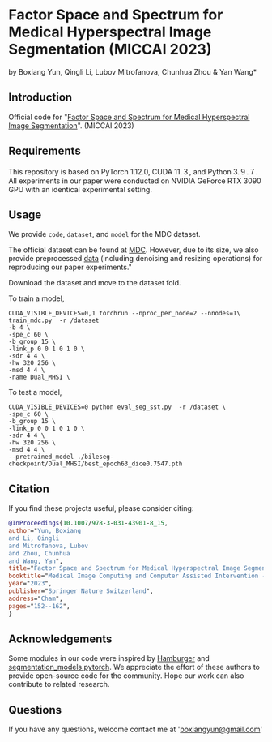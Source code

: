 # Factor Space and Spectrum for Medical Hyperspectral Image Segmentation (MICCAI 2023)
by Boxiang Yun, Qingli Li, Lubov Mitrofanova, Chunhua Zhou & Yan Wang*

## Introduction
Official code for "[Factor Space and Spectrum for Medical Hyperspectral Image Segmentation](https://link.springer.com/chapter/10.1007/978-3-031-43901-8_15)". (MICCAI 2023)
<div align=center>
<![dual-stream](https://github.com/DeepMed-Lab-ECNU/Dual-Stream-MHSI/assets/36001411/de4ced96-5d07-4367-af05-ded4fd5a1815)/></div>


## Requirements
This repository is based on PyTorch 1.12.0, CUDA 11.３, and Python 3.９.７. All experiments in our paper were conducted on NVIDIA GeForce RTX 3090 GPU with an identical experimental setting.

## Usage
We provide `code`, `dataset`, and `model` for the MDC dataset.

The official dataset can be found at [MDC](http://bio-hsi.ecnu.edu.cn/). However, due to its size, we also provide preprocessed [data](https://www.kaggle.com/datasets/hfutybx/mhsi-choledoch-dataset-preprocessed-dataset) (including denoising and resizing operations) for reproducing our paper experiments." 

Download the dataset and move to the dataset fold.

To train a model,
```
CUDA_VISIBLE_DEVICES=0,1 torchrun --nproc_per_node=2 --nnodes=1\
train_mdc.py  -r /dataset
-b 4 \
-spe_c 60 \
-b_group 15 \
-link_p 0 0 1 0 1 0 \
-sdr 4 4 \
-hw 320 256 \
-msd 4 4 \
-name Dual_MHSI \
```

To test a model,
```
CUDA_VISIBLE_DEVICES=0 python eval_seg_sst.py  -r /dataset \
-spe_c 60 \
-b_group 15 \
-link_p 0 0 1 0 1 0 \
-sdr 4 4 \
-hw 320 256 \
-msd 4 4 \
--pretrained_model ./bileseg-checkpoint/Dual_MHSI/best_epoch63_dice0.7547.pth
```
## Citation
If you find these projects useful, please consider citing:

```bibtex
@InProceedings{10.1007/978-3-031-43901-8_15,
author="Yun, Boxiang
and Li, Qingli
and Mitrofanova, Lubov
and Zhou, Chunhua
and Wang, Yan",
title="Factor Space and Spectrum for Medical Hyperspectral Image Segmentation",
booktitle="Medical Image Computing and Computer Assisted Intervention -- MICCAI 2023",
year="2023",
publisher="Springer Nature Switzerland",
address="Cham",
pages="152--162",
}
```
## Acknowledgements
Some modules in our code were inspired by [Hamburger](https://github.com/Gsunshine/Enjoy-Hamburger) and [segmentation_models.pytorch](https://github.com/qubvel/segmentation_models.pytorch). We appreciate the effort of these authors to provide open-source code for the community. Hope our work can also contribute to related research.

## Questions
If you have any questions, welcome contact me at 'boxiangyun@gmail.com'
